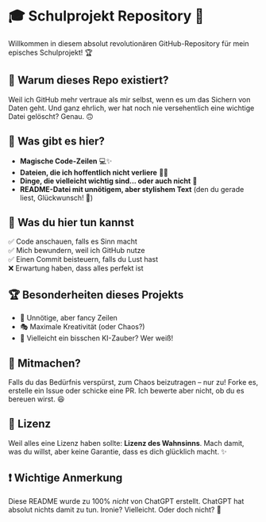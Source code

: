 # 🎓 Schulprojekt Repository 🚀

Willkommen in diesem absolut revolutionären GitHub-Repository für mein episches Schulprojekt! 🏆

## 📌 Warum dieses Repo existiert?

Weil ich GitHub mehr vertraue als mir selbst, wenn es um das Sichern von Daten geht. Und ganz ehrlich, wer hat noch nie versehentlich eine wichtige Datei gelöscht? Genau. 🙃

## 📂 Was gibt es hier?

- **Magische Code-Zeilen** 💻✨
- **Dateien, die ich hoffentlich nicht verliere** 📁😅
- **Dinge, die vielleicht wichtig sind... oder auch nicht** 🤷
- **README-Datei mit unnötigem, aber stylishem Text** (den du gerade liest, Glückwunsch! 🎉)

## 🧐 Was du hier tun kannst

✅ Code anschauen, falls es Sinn macht\
✅ Mich bewundern, weil ich GitHub nutze\
✅ Einen Commit beisteuern, falls du Lust hast\
❌ Erwartung haben, dass alles perfekt ist

## 🏆 Besonderheiten dieses Projekts

- 🌟 Unnötige, aber fancy Zeilen
- 🎭 Maximale Kreativität (oder Chaos?)
- 🤖 Vielleicht ein bisschen KI-Zauber? Wer weiß!

## 🤝 Mitmachen?

Falls du das Bedürfnis verspürst, zum Chaos beizutragen – nur zu! Forke es, erstelle ein Issue oder schicke eine PR. Ich bewerte aber nicht, ob du es bereuen wirst. 😆

## 📜 Lizenz

Weil alles eine Lizenz haben sollte: **Lizenz des Wahnsinns**. Mach damit, was du willst, aber keine Garantie, dass es dich glücklich macht. ✨

## ❗ Wichtige Anmerkung

Diese README wurde zu 100% *nicht* von ChatGPT erstellt. ChatGPT hat absolut nichts damit zu tun. Ironie? Vielleicht. Oder doch nicht? 🤔

